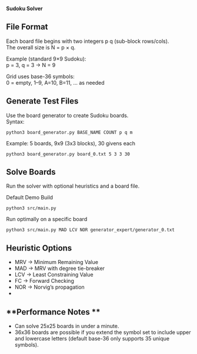 **Sudoku Solver**  

File Format 
-------------
Each board file begins with two integers p q (sub-block rows/cols).  
The overall size is N = p × q.  

Example (standard 9×9 Sudoku):  
p = 3, q = 3 → N = 9  

Grid uses base-36 symbols:  
0 = empty, 1–9, A=10, B=11, ... as needed  


Generate Test Files
-------------------
Use the board generator to create Sudoku boards.  
Syntax:
```
python3 board_generator.py BASE_NAME COUNT p q m
```
Example: 5 boards, 9x9 (3x3 blocks), 30 givens each
```
python3 board_generator.py board_0.txt 5 3 3 30
```
Solve Boards
------------
Run the solver with optional heuristics and a board file.

Default Demo Build
```
python3 src/main.py
```
Run optimally on a specific board
```
python3 src/main.py MAD LCV NOR generator_expert/generator_0.txt
```
Heuristic Options
-----------------
- MRV   → Minimum Remaining Value  
- MAD   → MRV with degree tie-breaker  
- LCV   → Least Constraining Value  
- FC    → Forward Checking  
- NOR   → Norvig’s propagation
- 

**Performance Notes  **
-----------------
- Can solve 25x25 boards in under a minute.  
- 36x36 boards are possible if you extend the symbol set to include upper and lowercase letters (default base-36 only supports 35 unique symbols).  
